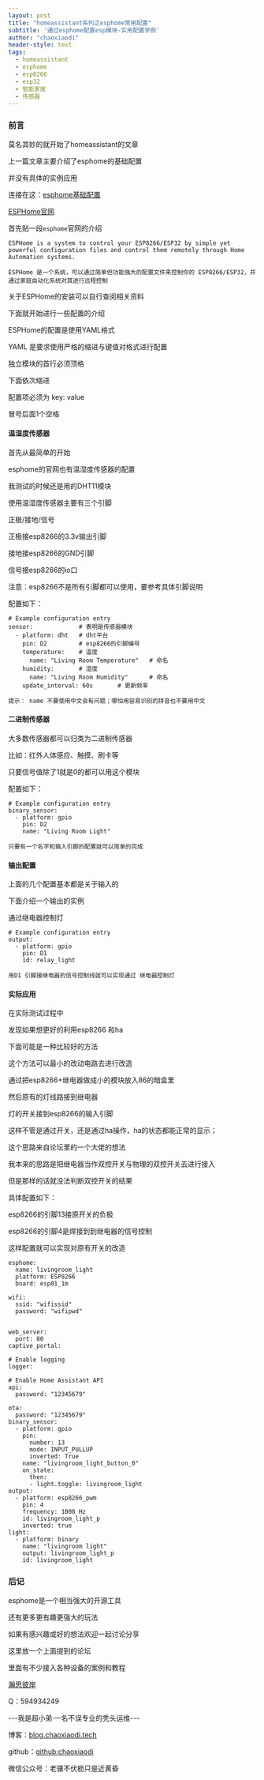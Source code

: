 ```yaml
---
layout: post
title: "homeassistant系列之esphome常用配置"
subtitle: '通过esphome配置esp模块-实用配置举例'
author: "chaoxiaodi"
header-style: text
tags:
  - homeassistant
  - esphome
  - esp8266
  - esp32
  - 智能家居
  - 传感器
---
```


### 前言

莫名其妙的就开始了homeassistant的文章

上一篇文章主要介绍了esphome的基础配置

并没有具体的实例应用

连接在这：[esphome基础配置](https://blog.chaoxiaodi.tech/2021/04/09/homeassistant-esphome-conf/)

[ESPHome官网](https://www.esphome.io/)

首先贴一段`esphome`官网的介绍
    
    ESPHome is a system to control your ESP8266/ESP32 by simple yet powerful configuration files and control them remotely through Home Automation systems.
    
    ESPHome 是一个系统，可以通过简单但功能强大的配置文件来控制你的 ESP8266/ESP32，并通过家庭自动化系统对其进行远程控制
    
 关于ESPHome的安装可以自行查阅相关资料
 
 下面就开始进行一些配置的介绍
 
 ESPHome的配置是使用YAML格式
 
 YAML 是要求使用严格的缩进与键值对格式进行配置
 
 独立模块的首行必须顶格
 
 下面依次缩进
 
 配置项必须为 key: value
 
 冒号后面1个空格
 
#### 温湿度传感器

首先从最简单的开始

esphome的官网也有温湿度传感器的配置

我测试的时候还是用的DHT11模块

使用温湿度传感器主要有三个引脚

正极/接地/信号

正极接esp8266的3.3v输出引脚

接地接esp8266的GND引脚

信号接esp8266的io口

注意：esp8266不是所有引脚都可以使用，要参考具体引脚说明

配置如下：

    # Example configuration entry
    sensor:             # 表明是传感器模块
      - platform: dht   # dht平台
        pin: D2         # esp8266的引脚编号
        temperature:    # 温度
          name: "Living Room Temperature"   # 命名
        humidity:       # 湿度
          name: "Living Room Humidity"      # 命名
        update_interval: 60s       # 更新频率
        
    提示： name 不要使用中文会有问题；哪怕用容易识别的拼音也不要用中文
    
#### 二进制传感器

大多数传感器都可以归类为二进制传感器

比如：红外人体感应、触摸、刷卡等

只要信号值除了1就是0的都可以用这个模块

配置如下：
    
    # Example configuration entry
    binary_sensor:
      - platform: gpio
        pin: D2
        name: "Living Room Light"

    只要有一个名字和输入引脚的配置就可以简单的完成


#### 输出配置

上面的几个配置基本都是关于输入的

下面介绍一个输出的实例

通过继电器控制灯

    # Example configuration entry
    output:
      - platform: gpio
        pin: D1
        id: relay_light
        
    用D1 引脚接继电器的信号控制线就可以实现通过 继电器控制灯
    

#### 实际应用

在实际测试过程中

发现如果想更好的利用esp8266 和ha

下面可能是一种比较好的方法

这个方法可以最小的改动电路去进行改造

通过把esp8266+继电器做成小的模块放入86的暗盒里

然后原有的灯线路接到继电器

灯的开关接到esp8266的输入引脚

这样不管是通过开关，还是通过ha操作，ha的状态都能正常的显示；

这个思路来自论坛里的一个大佬的想法

我本来的思路是把继电器当作双控开关与物理的双控开关去进行接入

但是那样的话就没法判断双控开关的结果

具体配置如下：

esp8266的引脚13接原开关的负极

esp8266的引脚4是焊接到到继电器的信号控制

这样配置就可以实现对原有开关的改造

    esphome:
      name: livingroom_light
      platform: ESP8266
      board: esp01_1m
    
    wifi:
      ssid: "wifissid"
      password: "wifipwd"
    
    
    web_server:
      port: 80
    captive_portal:
    
    # Enable logging
    logger:
    
    # Enable Home Assistant API
    api:
      password: "12345679"
    
    ota:
      password: "12345679"
    binary_sensor:
      - platform: gpio
        pin:
          number: 13
          mode: INPUT_PULLUP
          inverted: True
        name: "livingroom_light_button_0"
        on_state:
          then:
          - light.toggle: livingroom_light 
    output:
      - platform: esp8266_pwm
        pin: 4
        frequency: 1000 Hz
        id: livingroom_light_p
        inverted: true
    light:
      - platform: binary
        name: "livingroom light"
        output: livingroom_light_p   
        id: livingroom_light  



### 后记

esphome是一个相当强大的开源工具

还有更多更有趣更强大的玩法

如果有感兴趣或好的想法欢迎一起讨论分享

这里放一个上面提到的论坛

里面有不少接入各种设备的案例和教程

[瀚思彼岸](https://bbs.hassbian.com/)

Q：594934249



---我是超小弟·一名不误专业的秃头运维---

博客：[blog.chaoxiaodi.tech](https://blog.chaoxiaodi.tech)

github：[github:chaoxiaodi](https://github.com/chaoxiaodi)

微信公众号：老骥不伏枥只是近黄昏






